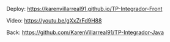 Deploy: https://karenvillarreal91.github.io/TP-Integrador-Front


Video: https://youtu.be/gXxZrFd9H88


Back: https://github.com/KarenVillarreal91/TP-Integrador-Java
